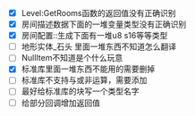 - [x] Level:GetRooms函数的返回值没有正确识别
- [x] 房间描述数据下面的一堆变量类型没有正确识别
- [x] 房间配置::生成下面有一堆u8 s16等等类型
- [ ] 地形实体_石头 里面一堆东西不知道怎么翻译
- [ ] NullItem不知道是个什么玩意
- [x] 标准库里面一堆东西不能用的需要删掉
- [ ] 标准库不支持与或非运算，需要添加
- [ ] 最好给标准库的块写一个类型名字
- [ ] 给部分回调增加返回值